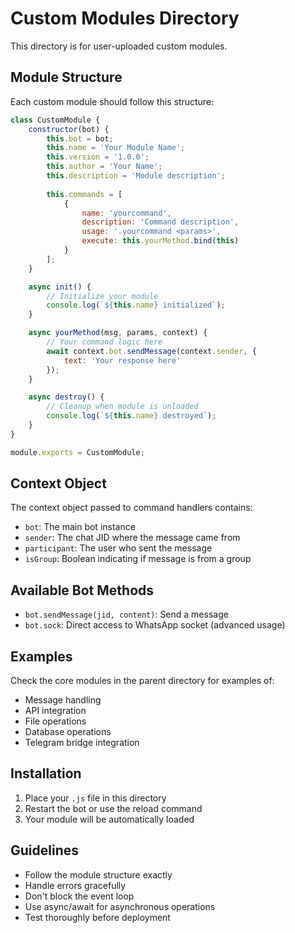 # Custom Modules Directory

This directory is for user-uploaded custom modules. 

## Module Structure

Each custom module should follow this structure:

```javascript
class CustomModule {
    constructor(bot) {
        this.bot = bot;
        this.name = 'Your Module Name';
        this.version = '1.0.0';
        this.author = 'Your Name';
        this.description = 'Module description';
        
        this.commands = [
            {
                name: 'yourcommand',
                description: 'Command description',
                usage: '.yourcommand <params>',
                execute: this.yourMethod.bind(this)
            }
        ];
    }

    async init() {
        // Initialize your module
        console.log(`${this.name} initialized`);
    }

    async yourMethod(msg, params, context) {
        // Your command logic here
        await context.bot.sendMessage(context.sender, {
            text: 'Your response here'
        });
    }

    async destroy() {
        // Cleanup when module is unloaded
        console.log(`${this.name} destroyed`);
    }
}

module.exports = CustomModule;
```

## Context Object

The context object passed to command handlers contains:
- `bot`: The main bot instance
- `sender`: The chat JID where the message came from  
- `participant`: The user who sent the message
- `isGroup`: Boolean indicating if message is from a group

## Available Bot Methods

- `bot.sendMessage(jid, content)`: Send a message
- `bot.sock`: Direct access to WhatsApp socket (advanced usage)

## Examples

Check the core modules in the parent directory for examples of:
- Message handling
- API integration
- File operations
- Database operations
- Telegram bridge integration

## Installation

1. Place your `.js` file in this directory
2. Restart the bot or use the reload command
3. Your module will be automatically loaded

## Guidelines

- Follow the module structure exactly
- Handle errors gracefully
- Don't block the event loop
- Use async/await for asynchronous operations
- Test thoroughly before deployment
